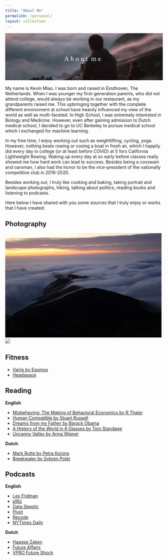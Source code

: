 ```yaml
---
title: "About Me"
permalink: /personal/
layout: collection
---
```


![alttext](/aboutme.jpg)


My name is Kevin Miao. I was born and raised in Eindhoven, The Netherlands. When I was younger my first-generation parents, who did not attend college, would always be working in our restaurant, as my grandparents raised me. This upbringing together with the complete different environment at school have heavily influenced my view of the world as well as multi-faceted. In High School, I was extremely interested in Biology and Medicine. However, even after gaining admission to Dutch medical school, I decided to go to UC Berkeley to pursue medical school which I exchanged for machine learning.

In my free time, I enjoy working out such as weightlifting, cycling, yoga. However, nothing beats rowing or coxing a boat in fresh air, which I happily did every day in college (or at least before COVID) at 5 fors California Lightweight Rowing. Waking up every day at so early before classes really showed me how hard work can lead to success. Besides being a coxswain and oarsman, I also had the honor to be the vice-president of the nationally competitive club in 2019-2020.

Besides working out, I truly like cooking and baking, taking portrait and landscape photographs, hiking, talking about politics, reading books and listening to podcasts.

Here below I have shared with you some sources that I truly enjoy or works that I have created:


## Photography


<img src='/IMG_5576.JPG' width=500px>
<img src='/josh.JPEG' width=300px>


## Fitness

- [Variis by Equinox](https://www.variis.com/)
- [Headspace](https://www.headspace.com/)

## Reading

**English**
- [Misbehaving: The Making of Behavioral Economics by R Thaler](https://www.google.com/books/edition/Misbehaving_The_Making_of_Behavioral_Eco/xQedBAAAQBAJ?hl=en&gbpv=0)
- [Human Compatible by Stuart Russell](https://www.google.com/books/edition/Human_Compatible/8vm0DwAAQBAJ?hl=en&gbpv=0)
- [Dreams from my Father by Barack Obama](https://www.google.com/books/edition/Dreams_from_My_Father/HRCHJp-V0QUC?hl=en&gbpv=1&dq=obama+from+my+father&printsec=frontcover)
- [A History of the World in 6 Glasses by Tom Standage](https://www.google.com/books/edition/A_History_of_the_World_in_Six_Glasses/-0t1nFKe0ZgC?hl=en&gbpv=1&dq=A+History+of+the+World+in+6+Glasses&printsec=frontcover)
- [Uncanny Valley by Anna Wiener](https://www.amazon.com/Uncanny-Valley-Memoir-Anna-Wiener/dp/0374278016)

**Dutch**
- [Mark Rutte by Petra Koning](https://www.bol.com/nl/p/mark-rutte/9300000005322351/?bltgh=urtYdPhE73OlHQODb9VCjA.1_4.5.ProductTitle)
- [Breekwater by Sybren Polet](https://www.bol.com/nl/f/breekwater/30010161/)


## Podcasts

**English**
- [Lex Fridman](https://lexfridman.com/podcast/)
- [a16z](https://a16z.com/podcasts/)
- [Data Skeptic](https://dataskeptic.com/)
- [Pivot](https://podcasts.voxmedia.com/show/pivot)
- [Recode](https://www.vox.com/recode-podcasts)
- [NYTimes Daily](https://www.nytimes.com/column/the-daily)

**Dutch**
- [Haagse Zaken](https://www.nrc.nl/podcast/haagse-zaken/)
- [Future Affairs](https://www.nrc.nl/podcast/future-affairs/)
- [VPRO Future Shock](https://www.vpro.nl/programmas/tegenlicht/kijk/podcast.html)
